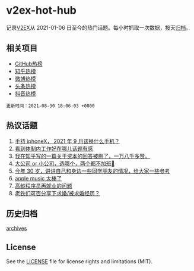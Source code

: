 # v2ex-hot-hub

 记录[V2EX](https://www.v2ex.com/)从 2021-01-06 日至今的热门话题。每小时抓取一次数据，按天[归档](archives)。
 
 ## 相关项目

- [GitHub热榜](https://github.com/snaildev/github-hot-hub)
- [知乎热榜](https://github.com/snaildev/zhihu-hot-hub)
- [微博热榜](https://github.com/snaildev/weibo-hot-hub)
- [头条热榜](https://github.com/snaildev/toutiao-hot-hub)
- [抖音热榜](https://github.com/snaildev/douyin-hot-hub)


 `更新时间：2021-08-30 18:06:03 +0800`

## 热议话题

1. [手持 iphoneX， 2021 年 9 月该换什么手机？](https://www.v2ex.com/t/798768)
1. [看到体制内工作好在哪儿话题有感](https://www.v2ex.com/t/798726)
1. [我在知乎写的一篇关于资本的回答被删了，一万八千多赞。](https://www.v2ex.com/t/798772)
1. [大公司 or 小公司，选哪个，两个都不加班🤣](https://www.v2ex.com/t/798789)
1. [今年 30 岁，讲讲自己和身边一些同学朋友的情况，给大家一些参考](https://www.v2ex.com/t/798851)
1. [apple music 太棒了](https://www.v2ex.com/t/798790)
1. [高龄程序员再就业的问题](https://www.v2ex.com/t/798728)
1. [老铁们可否分享下求婚/被求婚经历？](https://www.v2ex.com/t/798764)

## 历史归档

[archives](archives)

## License

See the [LICENSE](LICENSE) file for license rights and limitations (MIT).
